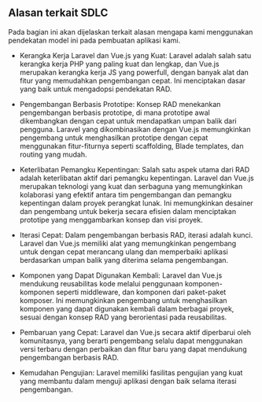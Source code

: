 ## Alasan terkait SDLC

Pada bagian ini akan dijelaskan terkait alasan mengapa kami menggunakan pendekatan model ini pada pembuatan aplikasi kami.

- Kerangka Kerja Laravel dan Vue.js yang Kuat: Laravel adalah salah satu kerangka kerja PHP yang paling kuat dan lengkap, dan Vue.js merupakan kerangka kerja JS yang powerfull, dengan banyak alat dan fitur yang memudahkan pengembangan cepat. Ini menciptakan dasar yang baik untuk mengadopsi pendekatan RAD.

- Pengembangan Berbasis Prototipe: Konsep RAD menekankan pengembangan berbasis prototipe, di mana prototipe awal dikembangkan dengan cepat untuk mendapatkan umpan balik dari pengguna. Laravel yang dikombinasikan dengan Vue.js memungkinkan pengembang untuk menghasilkan prototipe dengan cepat menggunakan fitur-fiturnya seperti scaffolding, Blade templates, dan routing yang mudah.

- Keterlibatan Pemangku Kepentingan: Salah satu aspek utama dari RAD adalah keterlibatan aktif dari pemangku kepentingan. Laravel dan Vue.js merupakan teknologi yang kuat dan serbaguna yang memungkinkan kolaborasi yang efektif antara tim pengembangan dan pemangku kepentingan dalam proyek perangkat lunak. Ini memungkinkan desainer dan pengembang untuk bekerja secara efisien dalam menciptakan prototipe yang menggambarkan konsep dan visi proyek.

- Iterasi Cepat: Dalam pengembangan berbasis RAD, iterasi adalah kunci. Laravel dan Vue.js memiliki alat yang memungkinkan pengembang untuk dengan cepat merancang ulang dan memperbaiki aplikasi berdasarkan umpan balik yang diterima selama pengembangan.

- Komponen yang Dapat Digunakan Kembali: Laravel dan Vue.js mendukung reusabilitas kode melalui penggunaan komponen-komponen seperti middleware, dan komponen dari paket-paket komposer. Ini memungkinkan pengembang untuk menghasilkan komponen yang dapat digunakan kembali dalam berbagai proyek, sesuai dengan konsep RAD yang berorientasi pada reusabilitas.

- Pembaruan yang Cepat: Laravel dan Vue.js secara aktif diperbarui oleh komunitasnya, yang berarti pengembang selalu dapat menggunakan versi terbaru dengan perbaikan dan fitur baru yang dapat mendukung pengembangan berbasis RAD.

- Kemudahan Pengujian: Laravel memiliki fasilitas pengujian yang kuat yang membantu dalam menguji aplikasi dengan baik selama iterasi pengembangan.
